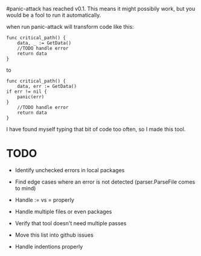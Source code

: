 #panic-attack has reached v0.1. 
This means it might possibily work, but you would be a fool to run it automatically.

when run panic-attack will transform code like this:

    func critical_path() {
        data, _ := GetData()
        //TODO handle error
        return data
    }

to

    func critical_path() {
        data, err := GetData()
    if err != nil {
        panic(err)
    }
        //TODO handle error
        return data
    }

I have found myself typing that bit of code too often, so I made this tool.


# TODO

* Identify unchecked errors in local packages

* Find edge cases where an error is not detected (parser.ParseFile comes to mind)

* Handle := vs = properly

* Handle multiple files or even packages

* Verify that tool doesn't need multiple passes

* Move this list into github issues

* Handle indentions properly
